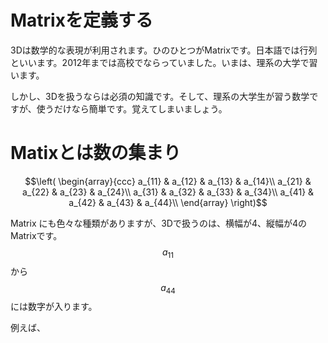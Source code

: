 # Matrixを定義する

3Dは数学的な表現が利用されます。ひのひとつがMatrixです。日本語では行列といいます。2012年までは高校でならっていました。いまは、理系の大学で習います。

しかし、3Dを扱うならは必須の知識です。そして、理系の大学生が習う数学ですが、使うだけなら簡単です。覚えてしまいましょう。



# Matixとは数の集まり

$$\left(
  \begin{array}{ccc}
    a_{11} & a_{12} & a_{13} & a_{14}\\
    a_{21} & a_{22} & a_{23} & a_{24}\\
    a_{31} & a_{32} & a_{33} & a_{34}\\
    a_{41} & a_{42} & a_{43} & a_{44}\\
  \end{array}
\right)$$

Matrix にも色々な種類がありますが、3Dで扱うのは、横幅が4、縦幅が4のMatrixです。
$$a_{11}$$から$$a_{44}$$ には数字が入ります。

例えば、

